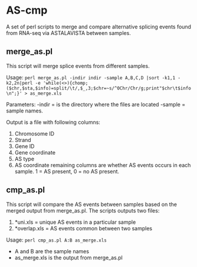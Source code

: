 # AS-cmp
A set of perl scripts to merge and compare alternative splicing events found from RNA-seq via ASTALAVISTA between samples.

## merge_as.pl
This script will merge splice events from different samples. 

Usage:
`perl merge_as.pl -indir indir -sample A,B,C,D |sort -k1,1 -k2,2n|perl -e 'while(<>){chomp;($chr,$sta,$info)=split/\t/,$_,3;$chr=~s/^0Chr/Chr/g;print"$chr\t$info\n";}' > as_merge.xls`

Parameters:
-indir = is the directory where the files are located
-sample = sample names.

Output is a file with following columns:
1. Chromosome ID
2. Strand
3. Gene ID
4. Gene coordinate
5. AS type
6. AS coordinate
remaining columns are whether AS events occurs in each sample. 1 = AS present, 0 = no AS present. 

## cmp_as.pl
This script will compare the AS events between samples based on the merged output from merge_as.pl. The scripts outputs two files:
1. \*uni.xls = unique AS events in a particular sample
2. \*overlap.xls = AS events common between two samples

Usage: `perl cmp_as.pl A:B as_merge.xls`

- A and B are the sample names
- as_merge.xls is the output from merge_as.pl



